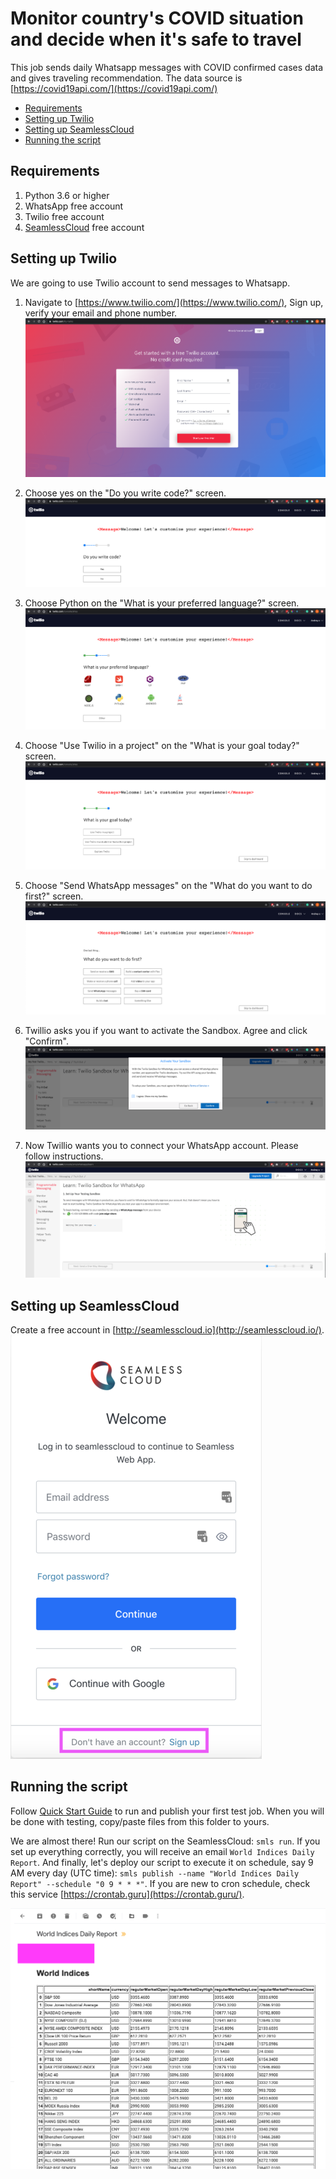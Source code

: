 # Monitor country's COVID situation and decide when it's safe to travel

This job sends daily Whatsapp messages with COVID confirmed cases data and gives traveling recommendation. The data source is [https://covid19api.com/](https://covid19api.com/)  

- [Requirements](#requirements)
- [Setting up Twilio](#setting-up-twilio)
- [Setting up SeamlessCloud](#setting-up-seamlesscloud)
- [Running the script]()

## Requirements
1. Python 3.6 or higher
2. WhatsApp free account
3. Twilio free account
4. [SeamlessCloud](http://seamlesscloud.io/) free account

## Setting up Twilio
We are going to use Twilio account to send messages to Whatsapp. 

1. Navigate to [https://www.twilio.com/](https://www.twilio.com/), Sign up, verify your email and phone number.
    ![Sign Up](../images/monitor_country_covid_status/1.png)

2. Choose yes on the "Do you write code?" screen.   
    ![Select Other](../images/monitor_country_covid_status/2.png)
    
3. Choose Python on the "What is your preferred language?" screen.   
    ![Select Other](../images/monitor_country_covid_status/3.png)
    
4. Choose "Use Twilio in a project" on the "What is your goal today?" screen.   
    ![Select Other](../images/monitor_country_covid_status/4.png)
    
5. Choose "Send WhatsApp messages" on the "What do you want to do first?" screen.   
    ![Select Other](../images/monitor_country_covid_status/5.png)
    
6. Twillio asks you if you want to activate the Sandbox. Agree and click "Confirm".   
    ![Select Other](../images/monitor_country_covid_status/6.png)
    
6. Now Twillio wants you to connect your WhatsApp account. Please follow instructions.
    ![Select Other](../images/monitor_country_covid_status/7.png)


## Setting up SeamlessCloud  
Create a free account in [http://seamlesscloud.io](http://seamlesscloud.io/).  
![Seamless Sign Up](../images/send_daily_email_yfinance/smls-signup.png)

## Running the script  
Follow [Quick Start Guide](https://app.seamlesscloud.io/guide) to run and publish your first test job. When you will be done with testing, copy/paste files from this folder to yours.    

We are almost there! Run our script on the SeamlessCloud: `smls run`. If you set up everything correctly, you will receive an email `World Indices Daily Report`. And finally, let's deploy our script to execute it on schedule, say 9 AM every day (UTC time): `smls publish --name "World Indices Daily Report" --schedule "0 9 * * *"`. If you are new to cron schedule, check this service [https://crontab.guru](https://crontab.guru/). 
    
![Email](../images/send_daily_email_yfinance/email.png)
